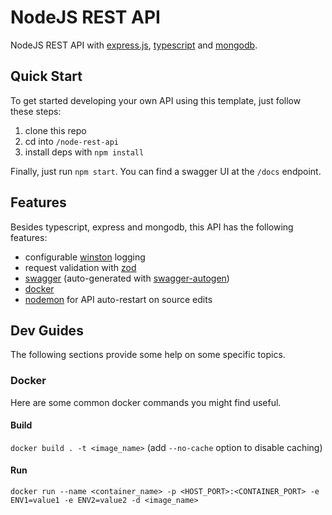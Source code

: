 # NodeJS REST API
NodeJS REST API with [express.js](https://expressjs.com/), [typescript](https://www.typescriptlang.org/) and [mongodb](https://www.mongodb.com/).

## Quick Start
To get started developing your own API using this template, just follow these steps:
1. clone this repo
2. cd into `/node-rest-api`
3. install deps with `npm install`

Finally, just run `npm start`.
You can find a swagger UI at the `/docs` endpoint.

## Features
Besides typescript, express and mongodb, this API has the following features:
* configurable [winston]() logging
* request validation with [zod](https://zod.dev/)
* [swagger](https://swagger.io/) (auto-generated with [swagger-autogen](https://www.npmjs.com/package/swagger-autogen))
* [docker](https://www.docker.com/)
* [nodemon](https://www.npmjs.com/package/nodemon) for API auto-restart on source edits

## Dev Guides
The following sections provide some help on some specific topics.
### Docker
Here are some common docker commands you might find useful.
#### Build
`docker build . -t <image_name>` (add `--no-cache` option to disable caching)
#### Run
`docker run --name <container_name> -p <HOST_PORT>:<CONTAINER_PORT> -e ENV1=value1 -e ENV2=value2 -d <image_name>`